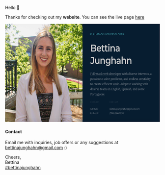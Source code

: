 Hello 👋

Thanks for checking out my **website**. You can see the live page [here](https://bettijung.github.io/Bettina-Junghahn-Portfolio/) 

<img src="images/page.png" height="320px" width="600">

#### Contact

Email me with inquiries, job offers or any suggestions at [bettinajunghahn@gmail.com](mailto:bettinajunghahn@gmail.com) :)

Cheers,  
Bettina  
[#bettinajunghahn](https://www.linkedin.com/in/bettinajunghahn/)